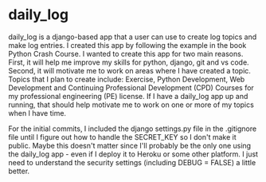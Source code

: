 # daily_log
daily_log is a django-based app that a user can use to create log topics and make log entries.  I created this app by following the example in the book
Python Crash Course.  I wanted to create this app for two main reasons.  First, it will help me improve my skills for python, django, git and vs code.  Second, it
will motivate me to work on areas where I have created a topic.  Topics that I plan to create include: Exercise, Python Development, Web Development and Continuing
Professional Development (CPD) Courses for my professional engineering (PE) license.  If I have a daily_log app up and running, that should help motivate me to work on one or more of my topics when I have time.  

For the initial commits, I included the django settings.py file in the .gitignore file until I figure out how to handle the SECRET_KEY so I don't make it public.
Maybe this doesn't matter since I'll probably be the only one using the daily_log app - even if I deploy it to Heroku or some other platform.  I just need to 
understand the security settings (including DEBUG = FALSE) a little better.
